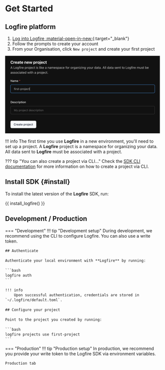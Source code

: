 <!-- ---
hide:
- navigation
--- -->

# Get Started

<!-- - [ ] Create an account
- [ ] Set up your first project
- [ ] Install Logfire SDK
- [ ] Authenticate your local environment
- [ ] Instrument your code
 -->

## Logfire platform
1. [Log into Logfire :material-open-in-new:](https://logfire.pydantic.dev/login){:target="_blank"}
2. Follow the prompts to create your account
3. From your Organisation, click `New project` and create your first project

![Counting size of loaded files screenshot](images/logfire-screenshot-first-steps-first-project.png)

!!! info
    The first time you use **Logfire** in a new environment, you'll need to set up a project. A **Logfire** project is a namespace for organizing your data. All data sent to **Logfire** must be associated with a project.

??? tip "You can also create a project via CLI..."
    Check the [SDK CLI documentation](reference/cli.md#create-projects-new) for more information on how to create a project via CLI.

## Install SDK {#install}

To install the latest version of the **Logfire** SDK, run:

{{ install_logfire() }}

## Development / Production
=== "Development"
    !!! tip "Development setup"
        During development, we recommend using the CLI to configure Logfire. You can also use a write token.

    ## Authenticate

    Authenticate your local environment with **Logfire** by running:

    ```bash
    logfire auth
    ```

    !!! info
        Upon successful authentication, credentials are stored in `~/.logfire/default.toml`.

    ## Configure your project

    Point to the project you created by running:

    ```bash
    logfire projects use first-project
    ```

=== "Production"
    !!! tip "Production setup"
        In production, we recommend you provide your write token to the Logfire SDK via environment variables.

    Production tab




<!-- ## Basic Usage

To use **Logfire**, it's simple as:

```py
import logfire

logfire.configure()  # (1)!
logfire.info('Hello, {name}!', name='world')  # (2)!
```

1. The `configure()` should be called once before logging to initialize **Logfire**.
2. This will log `Hello world!` with `info` level.

!!! note

    Other [log levels][logfire.Logfire] are also available to use, including `trace`, `debug`, `notice`, `warn`,
    `error`, and `fatal`.




Once you've created a project, you should see:

```bash
Logfire project URL: https://logfire.pydantic.dev/dmontagu/my-project
19:52:12.323 Hello, world!
```

**Logfire** will always start by displaying the URL of your project, and (with default configuration) will also provide a
basic display in the terminal of the logs you are sending to Logfire.

![Hello world screenshot](images/logfire-screenshot-first-steps-hello-world.png)

## Tracing with Spans

Spans let you add context to your logs and measure code execution time. Multiple spans combine to form a trace,
providing a complete picture of an operation's journey through your system.

```py
from pathlib import Path
import logfire

cwd = Path.cwd()
total_size = 0

logfire.configure()

with logfire.span('counting size of {cwd=}', cwd=cwd):
    for path in cwd.iterdir():
        if path.is_file():
            with logfire.span('reading {file}', file=path):
                total_size += len(path.read_bytes())

    logfire.info('total size of {cwd} is {size} bytes', cwd=cwd, size=total_size)
```

In this example:

1. The outer span measures the time to count the total size of files in the current directory (`cwd`).
2. Inner spans measure the time to read each individual file.
3. Finally, the total size is logged.

![Counting size of loaded files screenshot](images/logfire-screenshot-first-steps-load-files.png)

By instrumenting your code with traces and spans, you can see how long operations take, identify bottlenecks,
and get a high-level view of request flows in your system — all invaluable for maintaining the performance and
reliability of your applications.

[conda]: https://conda.io/projects/conda/en/latest/user-guide/install/index.html


-----

**Pydantic Logfire** should be dead simple to start using, simply run:


Then in your code:

```py
import logfire
from datetime import date

logfire.configure()  # (1)!

logfire.info('Hello, {name}!', name='world')  # (2)!

with logfire.span('Asking the user for their {question}', question='birthday'):  # (3)!
    user_input = input('When were you born [YYYY-mm-dd]? ')
    dob = date.fromisoformat(user_input)  # (4)!
    logfire.debug('{dob=} {age=!r}', dob=dob, age=date.today() - dob)  # (5)!
```

1. This should be called once before logging to initialize Logfire. If no project is configured for the current directory, an interactive prompt will walk you through creating a project.
2. This will log `Hello world!` with `info` level. `name='world'` will be stored as an attribute that can be queried with SQL.
3. Spans allow you to nest other Logfire calls, and also to measure how long code takes to run. They are the fundamental building block of traces!
4. Attempt to extract a date from the user input. If any exception is raised, the outer span will include the details of the exception.
5. This will log for example `dob=2000-01-01 age=datetime.timedelta(days=8838)` with `debug` level.


!!! note
    If you have an existing app to instrument, you'll get the most value out of [configuring OTel integrations](#otel), before you start adding `logfire.*` calls to your code.

--- -->
